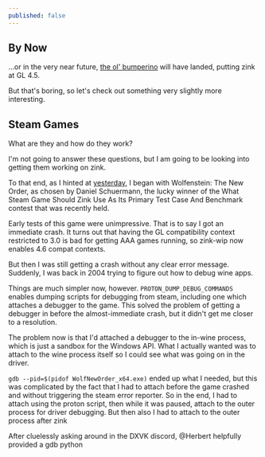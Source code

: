 ```yaml
---
published: false
---
```

## By Now

...or in the very near future, [the ol' bumperino](https://gitlab.freedesktop.org/mesa/mesa/-/merge_requests/8989) will have landed, putting zink at GL 4.5.

But that's boring, so let's check out something very slightly more interesting.

## Steam Games

What are they and how do they work?

I'm not going to answer these questions, but I am going to be looking into getting them working on zink.

To that end, as I hinted at [yesterday]({{site.url}}/new-order/), I began with Wolfenstein: The New Order, as chosen by Daniel Schuermann, the lucky winner of the What Steam Game Should Zink Use As Its Primary Test Case And Benchmark contest that was recently held.

Early tests of this game were unimpressive. That is to say I got an immediate crash. It turns out that having the GL compatibility context restricted to 3.0 is bad for getting AAA games running, so zink-wip now enables 4.6 compat contexts.

But then I was still getting a crash without any clear error message. Suddenly, I was back in 2004 trying to figure out how to debug wine apps.

Things are much simpler now, however. `PROTON_DUMP_DEBUG_COMMANDS` enables dumping scripts for debugging from steam, including one which attaches a debugger to the game. This solved the problem of getting a debugger in before the almost-immediate crash, but it didn't get me closer to a resolution.

The problem now is that I'd attached a debugger to the in-wine process, which is just a sandbox for the Windows API. What I actually wanted was to attach to the wine process itself so I could see what was going on in the driver.

`gdb --pid=$(pidof WolfNewOrder_x64.exe)` ended up what I needed, but this was complicated by the fact that I had to attach before the game crashed and without triggering the steam error reporter. So in the end, I had to attach using the proton script, then while it was paused, attach to the outer process for driver debugging. But then also I had to attach to the outer process after zink

After cluelessly asking around in the DXVK discord, @Herbert helpfully provided a gdb python